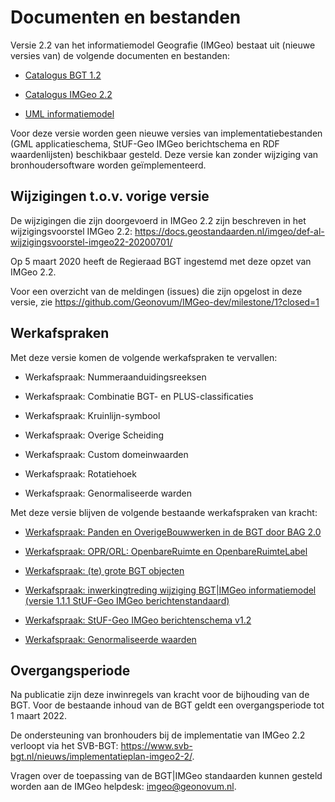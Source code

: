 Documenten en bestanden
=======================

Versie 2.2 van het informatiemodel Geografie (IMGeo) bestaat uit (nieuwe versies
van) de volgende documenten en bestanden:

-   [Catalogus BGT
    1.2](https://docs.geostandaarden.nl/imgeo/def-im-BGT-20200701/)

-   [Catalogus IMGeo
    2.2](https://docs.geostandaarden.nl/imgeo/def-im-IMGeo-20200701/)

-   [UML
    informatiemodel](http://register.geostandaarden.nl/informatiemodel/imgeo/2.2)

Voor deze versie worden geen nieuwe versies van implementatiebestanden (GML
applicatieschema, StUF-Geo IMGeo berichtschema en RDF waardenlijsten)
beschikbaar gesteld. Deze versie kan zonder wijziging van bronhoudersoftware
worden geïmplementeerd.

Wijzigingen t.o.v. vorige versie
--------------------------------

De wijzigingen die zijn doorgevoerd in IMGeo 2.2 zijn beschreven in het
wijzigingsvoorstel IMGeo 2.2:
<https://docs.geostandaarden.nl/imgeo/def-al-wijzigingsvoorstel-imgeo22-20200701/>

Op 5 maart 2020 heeft de Regieraad BGT ingestemd met deze opzet van IMGeo 2.2.

Voor een overzicht van de meldingen (issues) die zijn opgelost in deze versie,
zie <https://github.com/Geonovum/IMGeo-dev/milestone/1?closed=1>

Werkafspraken
-------------

Met deze versie komen de volgende werkafspraken te vervallen:

-   Werkafspraak: Nummeraanduidingsreeksen

-   Werkafspraak: Combinatie BGT- en PLUS-classificaties

-   Werkafspraak: Kruinlijn-symbool

-   Werkafspraak: Overige Scheiding

-   Werkafspraak: Custom domeinwaarden

-   Werkafspraak: Rotatiehoek

-   Werkafspraak: Genormaliseerde warden

Met deze versie blijven de volgende bestaande werkafspraken van kracht:

-   [Werkafspraak: Panden en OverigeBouwwerken in de BGT door BAG
    2.0](https://docs.geostandaarden.nl/bgt/vv-wa-IMGeo-20180701/)

-   [Werkafspraak: OPR/ORL: OpenbareRuimte en
    OpenbareRuimteLabel](https://www.geonovum.nl/documents/20150716bgt-werkafspraak-oprorl-openbareruimteenopenbareruimtelabelpdf)

-   [Werkafspraak: (te) grote BGT
    objecten](https://www.geonovum.nl/documents/20141119-bgt-werkafspraak-te-grote-objectenpdf)

-   [Werkafspraak: inwerkingtreding wijziging BGT\|IMGeo informatiemodel (versie
    1.1.1 StUF-Geo IMGeo
    berichtenstandaard)](https://www.geonovum.nl/documents/20140401werkafspraakstuf-geoimgeoberichtenschemav111pdf)

-   [Werkafspraak: StUF-Geo IMGeo berichtenschema
    v1.2](https://www.geonovum.nl/documents/20141106werkafspraakstuf-geoimgeoberichtenschemav12pdf)

-   [Werkafspraak: Genormaliseerde
    waarden](https://www.geonovum.nl/documents/20150622bgt-werkafspraak-genormaliseerde-waardenpdf)

Overgangsperiode
----------------

Na publicatie zijn deze inwinregels van kracht voor de bijhouding van de BGT.
Voor de bestaande inhoud van de BGT geldt een overgangsperiode tot 1 maart 2022.

De ondersteuning van bronhouders bij de implementatie van IMGeo 2.2 verloopt via
het SVB-BGT: <https://www.svb-bgt.nl/nieuws/implementatieplan-imgeo2-2/>.

Vragen over de toepassing van de BGT\|IMGeo standaarden kunnen gesteld worden
aan de IMGeo helpdesk: <imgeo@geonovum.nl>.

